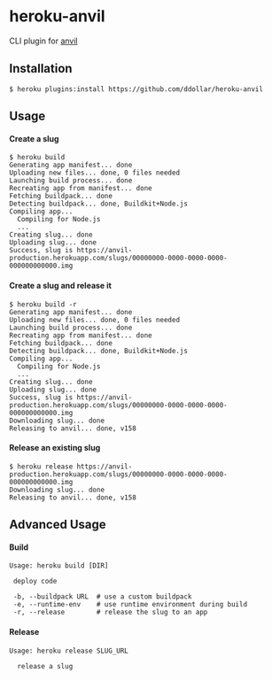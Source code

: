 # heroku-anvil

CLI plugin for [anvil](https://github.com/ddollar/anvil)

## Installation

    $ heroku plugins:install https://github.com/ddollar/heroku-anvil

## Usage

#### Create a slug

	$ heroku build
	Generating app manifest... done
	Uploading new files... done, 0 files needed
	Launching build process... done
	Recreating app from manifest... done
	Fetching buildpack... done
	Detecting buildpack... done, Buildkit+Node.js
	Compiling app...
	  Compiling for Node.js
	  ...
	Creating slug... done
	Uploading slug... done
	Success, slug is https://anvil-production.herokuapp.com/slugs/00000000-0000-0000-0000-000000000000.img

#### Create a slug and release it

	$ heroku build -r
	Generating app manifest... done
	Uploading new files... done, 0 files needed
	Launching build process... done
	Recreating app from manifest... done
	Fetching buildpack... done
	Detecting buildpack... done, Buildkit+Node.js
	Compiling app...
	  Compiling for Node.js
	  ...
	Creating slug... done
	Uploading slug... done
	Success, slug is https://anvil-production.herokuapp.com/slugs/00000000-0000-0000-0000-000000000000.img
	Downloading slug... done
	Releasing to anvil... done, v158

#### Release an existing slug

	$ heroku release https://anvil-production.herokuapp.com/slugs/00000000-0000-0000-0000-000000000000.img
	Downloading slug... done
	Releasing to anvil... done, v158

## Advanced Usage

#### Build

	Usage: heroku build [DIR]

	 deploy code

	 -b, --buildpack URL  # use a custom buildpack
	 -e, --runtime-env    # use runtime environment during build
	 -r, --release        # release the slug to an app

#### Release

	Usage: heroku release SLUG_URL

	  release a slug
